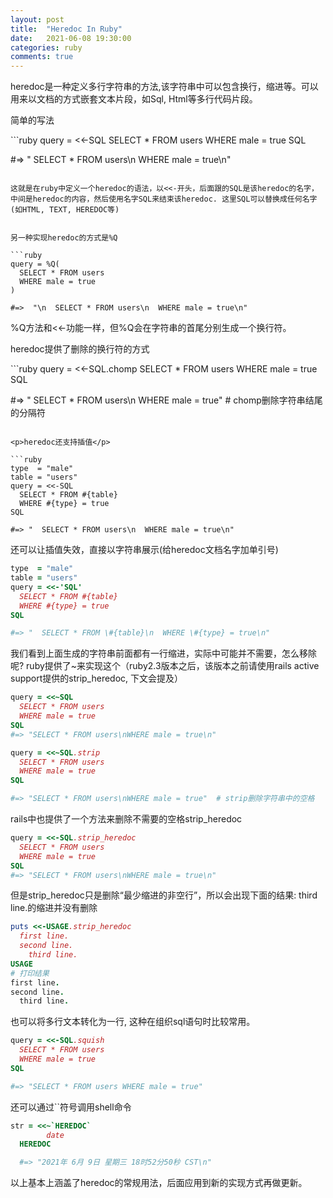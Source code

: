 ```yaml
---
layout: post
title:  "Heredoc In Ruby"
date:   2021-06-08 19:30:00
categories: ruby
comments: true
---
```


<p>heredoc是一种定义多行字符串的方法,该字符串中可以包含换行，缩进等。可以用来以文档的方式嵌套文本片段，如Sql, Html等多行代码片段。</p>

<p>简单的写法</p>
```ruby
query = <<-SQL
  SELECT * FROM users
  WHERE male = true
SQL

#=> "  SELECT * FROM users\n  WHERE male = true\n"
```

这就是在ruby中定义一个heredoc的语法，以<<-开头，后面跟的SQL是该heredoc的名字，中间是heredoc的内容，然后使用名字SQL来结束该heredoc. 这里SQL可以替换成任何名字(如HTML, TEXT, HEREDOC等)


另一种实现heredoc的方式是%Q

```ruby
query = %Q(
  SELECT * FROM users
  WHERE male = true
)

#=>  "\n  SELECT * FROM users\n  WHERE male = true\n"
```
<p>%Q方法和<<-功能一样，但%Q会在字符串的首尾分别生成一个换行符。</p>

<p>heredoc提供了删除的换行符的方式</p>
```ruby
query = <<-SQL.chomp
  SELECT * FROM users
  WHERE male = true
SQL

#=> "  SELECT * FROM users\n  WHERE male = true"  # chomp删除字符串结尾的分隔符
```

<p>heredoc还支持插值</p>

```ruby
type  = "male"
table = "users"
query = <<-SQL
  SELECT * FROM #{table}
  WHERE #{type} = true
SQL

#=> "  SELECT * FROM users\n  WHERE male = true\n"
```

<p>还可以让插值失效，直接以字符串展示(给heredoc文档名字加单引号)</p>

```ruby
type  = "male"
table = "users"
query = <<-'SQL'
  SELECT * FROM #{table}
  WHERE #{type} = true
SQL

#=> "  SELECT * FROM \#{table}\n  WHERE \#{type} = true\n"
```

<p>我们看到上面生成的字符串前面都有一行缩进，实际中可能并不需要，怎么移除呢? ruby提供了~来实现这个（ruby2.3版本之后，该版本之前请使用rails active support提供的strip_heredoc, 下文会提及）</p>

```ruby
query = <<~SQL
  SELECT * FROM users
  WHERE male = true
SQL
#=> "SELECT * FROM users\nWHERE male = true\n"

query = <<~SQL.strip
  SELECT * FROM users
  WHERE male = true
SQL

#=> "SELECT * FROM users\nWHERE male = true"  # strip删除字符串中的空格
```

<p>rails中也提供了一个方法来删除不需要的空格strip_heredoc</p>

```ruby
query = <<-SQL.strip_heredoc
  SELECT * FROM users
  WHERE male = true
SQL
#=> "SELECT * FROM users\nWHERE male = true\n"
```

<p>但是strip_heredoc只是删除“最少缩进的非空行”，所以会出现下面的结果: third line.的缩进并没有删除</p>

```ruby
puts <<-USAGE.strip_heredoc
  first line.
  second line.
    third line.
USAGE
# 打印结果
first line.
second line.
  third line.
```

<p>也可以将多行文本转化为一行, 这种在组织sql语句时比较常用。</p>

```ruby
query = <<-SQL.squish
  SELECT * FROM users
  WHERE male = true
SQL

#=> "SELECT * FROM users WHERE male = true"
```
<p>还可以通过``符号调用shell命令</p>

```ruby
str = <<~`HEREDOC`
        date
  HEREDOC

  #=> "2021年 6月 9日 星期三 18时52分50秒 CST\n"
```

以上基本上涵盖了heredoc的常规用法，后面应用到新的实现方式再做更新。